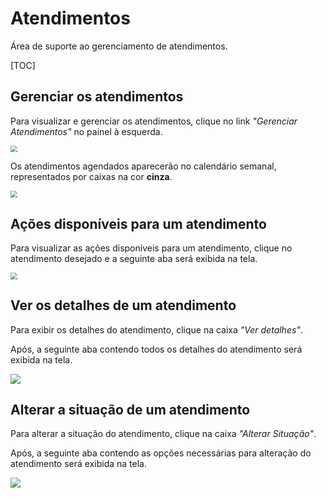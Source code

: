# **Atendimentos**

Área de suporte ao gerenciamento de atendimentos.

[TOC]

## **Gerenciar os atendimentos**

Para visualizar e gerenciar os atendimentos, clique no link *"Gerenciar Atendimentos"* no painel à esquerda.

<img src="https://i.imgur.com/zsa1Pss.png" style="zoom: 67%;" />



Os atendimentos agendados aparecerão no calendário semanal, representados por caixas na cor **cinza**.

<img src="https://i.imgur.com/E4DVs7G.png" style="zoom: 67%;" />



## **Ações disponíveis para um atendimento**

Para visualizar as ações disponíveis para um atendimento, clique no atendimento desejado e a seguinte aba será exibida na tela.

<img src="https://i.imgur.com/ztUpTMf.png" style="zoom:67%;" />



## **Ver os detalhes de um atendimento**

Para exibir os detalhes do atendimento, clique na caixa *"Ver detalhes"*.

Após, a seguinte aba contendo todos os detalhes do atendimento será exibida na tela.

![](https://i.imgur.com/8afYw4d.png)



## **Alterar a situação de um atendimento**

Para alterar a situação do atendimento, clique na caixa *"Alterar Situação"*.

Após, a seguinte aba contendo as opções necessárias para alteração do atendimento será exibida na tela. 

![](https://i.imgur.com/TRhmmas.png)
